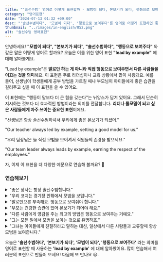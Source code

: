 ```yaml
---
title: "'솔선수범' 영어로 어떻게 표현할까 - 모범이 되다, 본보기가 되다, 행동으로 보여주다"
category: "영어표현"
date: "2024-07-13 01:32 +09:00"
desc: "'솔선수범하다', '모범이 되다', '행동으로 보여주다'를 영어로 어떻게 표현하면 좋을까요? '선생님은 항상 솔선수범하셔요.', 우리 팀장님은 늘 직접 모범을 보여줘요.' 등을 영어로 표현하는 법을 배워봅시다. 다양한 예문을 통해서 연습하고 본인의 표현으로 만들어 보세요."
thumbnail: "../images/in-english/052.png"
alt: "솔선수범 영어표현"
---
```


안녕하세요! **"모범이 되다", "본보기가 되다", "솔선수범하다", "행동으로 보여주다"** 와 같은 말은 어떻게 영어로 할까요? 오늘은 이를 위한 영어 표현 **"lead by example"** 에 대해 알아볼게요.

"Lead by example"은 **말로만 하는 게 아니라 직접 행동으로 보여주면서 다른 사람들을 이끄는 것을 의미**해요. 이 표현은 주로 리더십이나 교육 상황에서 많이 사용돼요. 예를 들어, 선생님이 학생들에게 공부 방법을 가르칠 때나 부모님이 아이들에게 좋은 습관을 길러주고 싶을 때 이 표현을 쓸 수 있어요.

이 표현에는 "행동이 말보다 더 큰 힘을 갖는다"는 뉘앙스가 담겨 있어요. 그래서 단순히 지시하는 것보다 더 효과적인 방법이라는 의미를 전달합니다. **리더나 롤모델이 되고 싶은 사람들에게 자주 쓰이는 중요한 표현**이에요.

"선생님은 항상 솔선수범하셔서 우리에게 좋은 본보기가 되셨어."

"Our teacher always led by example, setting a good model for us."

"우리 팀장님은 늘 직접 모범을 보이셔서 직원들의 존경을 받으세요."

"Our team leader always leads by example, earning the respect of the employees."

자, 이제 이 표현을 더 다양한 예문으로 연습해 볼까요? 🚀

### 연습해보기

<details>
<summary>"좋은 상사는 항상 솔선수범합니다."</summary>
<span>"Good bosses always lead by example."</span>
</details>

<details>
<summary>"우리 코치는 경기장 안팎에서 모범을 보입니다."</summary>
<span>"Our coach leads by example on and off the field."</span>
</details>

<details>
<summary>"말로만으론 부족해요. 행동으로 보여줘야 합니다."</summary>
<span>"It's not enough to talk the talk, you gotta lead by example."</span>
</details>

<details>
<summary>"부모는 건강한 습관에 있어 본보기가 되어야 해요."</summary>
<span>"Parents should lead by example when it comes to healthy habits."</span>
</details>

<details>
<summary>"다른 사람에게 영감을 주는 최고의 방법은 행동으로 보여주는 거예요."</summary>
<span>"The best way to inspire others is to lead by example."</span>
</details>

<details>
<summary>"그는 모든 일에서 모범을 보이는 것으로 유명하죠."</summary>
<span>"He's known for leading by example in everything he does."</span>
</details>

<details>
<summary>"그녀는 아이들에게 친절하라고 말하는 대신, 일상에서 다른 사람들과 교류할때 항상 모범을 보여줍니다."</summary>
<span>"Instead of just telling her kids to be kind, she makes a point of leading by example in her daily interactions with others."</span>
</details>

오늘은 **'솔선수범하다', '본보기가 되다', '모범이 되다', '행동으로 보여주다'** 라는 의미를 영어로 표현할 때 사용하는 **'lead by example'** 에 대해 알아봤어요. 많이 연습해서 여러분의 표현으로 만들어 보세요! 다음에 또 만나요 😃.
